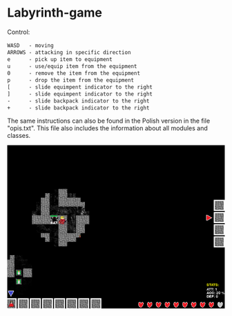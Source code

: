 # Labyrinth-game
  
Control:

    WASD   - moving
    ARROWS - attacking in specific direction
    e      - pick up item to equipment
    u      - use/equip item from the equipment
    0      - remove the item from the equipment 
    p      - drop the item from the equipment
    [      - slide equimpent indicator to the right
    ]      - slide equimpent indicator to the right
    -      - slide backpack indicator to the right
    +      - slide backpack indicator to the right
    
The same instructions can also be found in the Polish version in the file  "opis.txt". This file also includes the information about all modules and classes.



![image info](/3.png)
